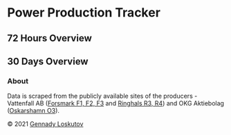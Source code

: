 # Power Production Tracker

## 72 Hours Overview

<div id="html" markdown="0">
<div id="day3" markdown="0"></div>

<script type="text/javascript" markdown="0">
  var spec3 = "graph3.json";
  var opt = { actions: {export: true, source: false, compiled: false, editor: false}};
  vegaEmbed('#day3', spec3, opt).then(function(result) {
    // Access the Vega view instance (https://vega.github.io/vega/docs/api/view/) as result.view
  }).catch(console.error);
</script></div>

## 30 Days Overview

<div id="html" markdown="0">
<div id="month1" markdown="0"></div>

<script type="text/javascript" markdown="0">
  var spec30 = "graph30.json";
  vegaEmbed('#month1', spec30, opt).then(function(result) {
    // Access the Vega view instance (https://vega.github.io/vega/docs/api/view/) as result.view
  }).catch(console.error);
</script></div>

### About

Data is scraped from the publicly available sites of the producers - Vattenfall AB ([Forsmark F1, F2, F3](https://group.vattenfall.com/se/var-verksamhet/forsmark) and [Ringhals R3, R4](https://group.vattenfall.com/se/var-verksamhet/ringhals)) and OKG Aktiebolag ([Oskarshamn O3](https://www.okg.se/en)).

&copy; 2021 [Gennady Loskutov](https://twitter.com/binxs_se)
